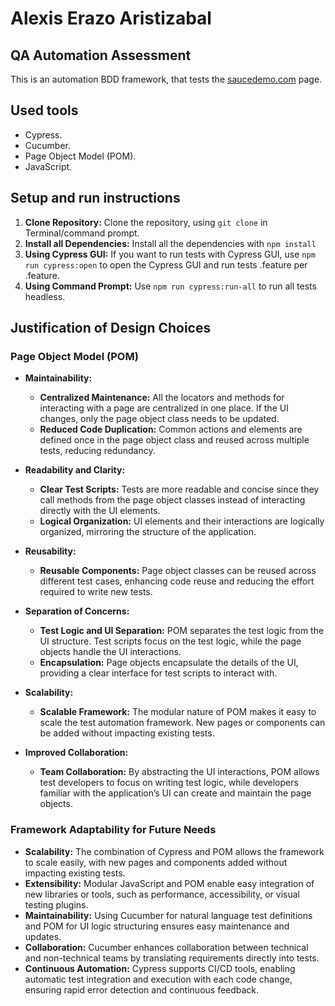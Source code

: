 # Alexis Erazo Aristizabal

## QA Automation Assessment

This is an automation BDD framework, that tests the [saucedemo.com](https://www.saucedemo.com/) page. 

## Used tools
-  Cypress.
-  Cucumber.
-  Page Object Model (POM).
-  JavaScript.

## Setup and run instructions

1. **Clone Repository:** Clone the repository, using `git clone` in Terminal/command prompt.
2. **Install all Dependencies:** Install all the dependencies with `npm install`
3. **Using Cypress GUI:** If you want to run tests with Cypress GUI, use `npm run cypress:open` to open the Cypress GUI and run tests .feature per .feature.
4. **Using Command Prompt:** Use `npm run cypress:run-all` to run all tests headless.

## Justification of Design Choices

### Page Object Model (POM)

- **Maintainability:**

    - **Centralized Maintenance:** All the locators and methods for interacting with a page are centralized in one place. If the UI changes, only the page object class needs to be updated.
    - **Reduced Code Duplication:** Common actions and elements are defined once in the page object class and reused across multiple tests, reducing redundancy.
    
- **Readability and Clarity:**

    - **Clear Test Scripts:** Tests are more readable and concise since they call methods from the page object classes instead of interacting directly with the UI elements.
    - **Logical Organization:** UI elements and their interactions are logically organized, mirroring the structure of the application.

- **Reusability:**

    - **Reusable Components:** Page object classes can be reused across different test cases, enhancing code reuse and reducing the effort required to write new tests.
    
- **Separation of Concerns:**

    - **Test Logic and UI Separation:** POM separates the test logic from the UI structure. Test scripts focus on the test logic, while the page objects handle the UI interactions.
    - **Encapsulation:** Page objects encapsulate the details of the UI, providing a clear interface for test scripts to interact with.
    
- **Scalability:**

    - **Scalable Framework:** The modular nature of POM makes it easy to scale the test automation framework. New pages or components can be added without impacting existing tests.
    
- **Improved Collaboration:**

    - **Team Collaboration:** By abstracting the UI interactions, POM allows test developers to focus on writing test logic, while developers familiar with the application’s UI can create and maintain the page objects.

### Framework Adaptability for Future Needs
- **Scalability:** The combination of Cypress and POM allows the framework to scale easily, with new pages and components added without impacting existing tests.
- **Extensibility:** Modular JavaScript and POM enable easy integration of new libraries or tools, such as performance, accessibility, or visual testing plugins.
- **Maintainability:** Using Cucumber for natural language test definitions and POM for UI logic structuring ensures easy maintenance and updates.
- **Collaboration:** Cucumber enhances collaboration between technical and non-technical teams by translating requirements directly into tests.
- **Continuous Automation:** Cypress supports CI/CD tools, enabling automatic test integration and execution with each code change, ensuring rapid error detection and continuous feedback.
